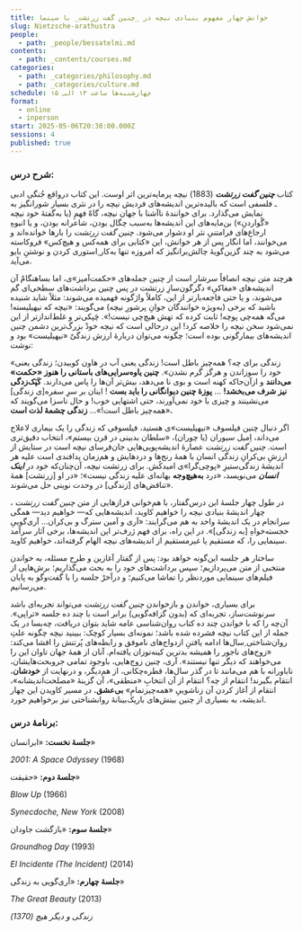 ```yaml
---
title: خوانش چهار مفهوم بنیادی نیچه در _چنین گفت زرتشت_ با سینما
slug: Nietzsche-arathustra
people:
  - path: _people/bessatelmi.md
contents:
  - path: _contents/courses.md
categories:
  - path: _categories/philosophy.md
  - path: _categories/culture.md
schedule: چهارشنبه‌ها ساعت ۱۳ الی ۱۵
format:
  - online
  - inperson
start: 2025-05-06T20:30:00.000Z
sessions: 4
published: true
---
```



### شرح درس:



کتاب ***چنین گفت زرتشت*** (1883) نیچه پرمایه‌ترین اثر اوست. این کتاب درواقع جُنگی ادبی ـ فلسفی‌ است که بالیده‌ترین اندیشه‌های فردیش نیچه را در نثری بسیار شورانگیز به نمایش می‌گذارد. برای خوانندۀ نا‌آشنا با جهان نیچه، گاهْ فهمِ (یا به‌گفتۀ خود نیچه «گُواردنِ») بن‌مایه‌های این اندیشه‌ها به‌سبب چگال بودن، شاعرانه‌ بودن، و یا انبوهِ ارجاع‌های فرامتنیِ نثر او دشوار می‌شود. *چنین گفت‌ زرتشت* را بارها خوانده‌اند و می‌خوانند، اما انگار پس از هر خوانش، این «کتابی برای همه‌کس و هیچ‌کس» فروکاسته‌ می‌شود به چند گز‌ین‌گویۀ چالش‌برانگیز که امروزه تنها به‌کار ِاستوری کردن و نوشتنِ بایو می‌آید.

هرچند متن نیچه انصافاً سرشار است از چنین جمله‌های «حکمت‌آمیز»ی، اما بساهنگامْ آن اندیشه‌های «مغاکیِ» دگرگون‌سازِ زرتشت در پس چنین برداشت‌های سطحی‌ای گم‌ می‌شوند، و یا حتی فاجعه‌بارتر از این، کاملاً واژگونه فهمیده‌ می‌شوند: مثلا‌ً شاید شنیده‌ باشید که برخی (به‌ویژه خوانندگان جوانِ پرشورِ نیچه) می‌گویند: «نیچه که نیهیلیسته! می‌گه همه‌چی پوچه! ثابت کرده که تهش هیچ‌چی نیست!». چَپکی‌تر و غلط‌اندازتر از این نمی‌شود سخن نیچه را خلاصه کرد! این درحالی است که نیچه خودْ بزرگ‌ترین دشمن چنین اندیشه‌های بیمارگونی بوده است؛ چگونه می‌توان دربارۀ ارزش زندگیْ «نیهیلیست» بود و نوشت:

«زندگی برای چه؟ همه‌چیز باطل است! زندگی یعنی آب در هاون کوبیدن؛ زندگی یعنی خود را سوزاندن و هرگز گرم نشدن». **چنین یاوه‌سرایی‌های باستانی را هنوز «حکمت» می‌دانند** و ازآن‌جاکه کهنه است و بوی نا می‌دهد، بیش‌تر آن‌ها را پاس ‌می‌دارند. **کَپَک‌زدگی نیز شرف می‌بخشد!** ... **پوزۀ چنین دیوانگانی را باید بست** ! اینان بر سرِ سفره‌[ی زندگی] می‌نشینند و چیزی با خود نمی‌آورند، حتی اشتهایی خوب! و حال ناسزا می‌گویند که «همه‌چیز باطل است!»... **زندگی چشمۀ لذت است.**

اگر دنبال چنین فیلسوف «نیهیلیست»ی هستید، فیلسوفی که زندگی را یک بیماری لاعلاج می‌داند، اِمیل سیوران (یا چوران)، «سلطان بدبینی در قرن بیستم»، انتخاب دقیق‌تری است. *چنین گفت زرتشت* عصارۀ اندیشه‌پویی‌هایی جان‌فرسای نیچه است در ستایش از ارزشِ بی‌کرانِ زندگی انسان با همۀ رنج‌ها و دردهایش و هم‌زمان پدافندی‌ است علیه هر اندیشۀ زندگی‌ستیزِ «پوچی‌گرا»ی امید‌کُش. برای زرتشت نیچه، آن‌چنان‌که خود در ***اینک انسان*** می‌نویسد، «درد **به‌هیچ‌وجه** بهانه‌ای علیه زندگی نیست»؛ «در او [زرتشت] همۀ تناقض‌های [زندگی] در وحدت نوینی حل می‌شوند».

در طول چهار جلسۀ این درس‌گفتار، با هم‌خوانی فرازهایی از متن *چنین گفت زرتشت* ، چهار اندیشۀ بنیادی نیچه را خواهیم کاوید، اندیشه‌هایی که—
خواهیم دید— همگی سرانجام در یک اندیشۀ واحد به ‌هم می‌گرایند: «آری و آمین سترگ و ‌بی‌کران... آری‌گوییِ خجسته‌خواهِ [به زندگی]». در این راه، برای فهم ژرف‌تر این اندیشه‌ها، برخی آثار سرآمد سینمایی را، که مستقیم یا غیرمستقیم از اندیشه‌های نیچه الهام گرفته‌اند، خواهیم کاوید.

ساختار هر جلسه این‌گونه خواهد بود: پس از گفتار آغازین و طرح مسئله، به خواندن منتخبی از متن می‌پردازیم؛ سپس برداشت‌های خود را به بحث می‌گذاریم؛ برش‌هایی از فیلم‌های سینمایی موردنظر را تماشا می‌کنیم؛ و درآخرْ جلسه را با گفت‌وگو به پایان می‌رسانیم.

برای بسیاری، خواندن و بازخواندن *چنین گفت زرتشت* می‌تواند تجربه‌ای باشد سرنوشت‌ساز، تجربه‌ای که (بدون گزافه‌گویی) برابر است با چند ده جلسه‌ «تراپی». آن‌چه را که با خواندن چند ده کتاب روان‌شناسی عامه شاید بتوان دریافت، چه‌بسا در یک جمله از این کتاب نیچه فشرده شده باشد؛ نمونه‌‌ای بسیار کوچک: ببینید نیچه چگونه علت‌ِ روان‌شناختی ِسال‌ها ادامه‌ یافتنِ ازدواج‌های ناموفق و رابطه‌های پُرتنش را افشا می‌کند: «زوج‌های ناجور را همیشه بدترین کینه‌توزان یافته‌ام. آنان از همۀ جهان تاوان این را می‌خواهند که دیگر تنها نیستند». آری، چنین زوج‌هایی، باوجود تمامی جر‌وبحث‌هایشان، ناباورانه با هم می‌مانند تا در گذر سال‌ها، قطره‌چکانی، از هم‌دیگر، و درنهایت از **خودشان**، انتقام بگیرند! انتقام از چه؟ انتقام از آن انتخابِ «منطقی»، آن گزینۀ «مصلحت‌اندیشانه»، انتقام از آغاز کردن آن زناشویی‌ِ «همه‌چیزتمامِ» **بی‌عشق.** در مسیر کاویدن این چهار اندیشه، به بسیاری از چنین بینش‌های باریک‌بینانۀ روانشناختی نیز برخواهیم خورد.

### برنامهٔ درس:

**جلسۀ نخست:** «ابرانسان»

<p dir="ltr">
<i>2001: A Space Odyssey</i> (1968)

</p>

**جلسۀ دوم:** «حقیقت»

<p dir="ltr"><i>Blow Up</i> (1966)<br>

<i>Synecdoche, New York</i> (2008)</p>

**جلسۀ سوم:** «بازگشت جاودان»

<p dir="ltr">

<i>Groundhog Day</i> (1993) <br>

<i>El Incidente (The Incident)</i> (2014)</p>

**جلسۀ چهارم:** «آری‌گویی به زندگی»

<p dir="ltr">
<i>The Great Beauty</i> (2013)<br>

<i>زندگی و دیگر هیچ (1370)</i>

</p>




